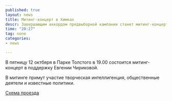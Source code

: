 ```yaml
---
published: true
layout: news
title: Митинг-концерт в Химках
descr: Завершающим аккордом предвыборной кампании станет митинг-концерт в поддержку Евгении Чириковой, которой состоится 12 октября в 19.00 в Парке Толстого в Химках.
time: "20:27"
tag: none
categories:
- news

---
```


В пятницу 12 октбяря в Парке Толстого в 19.00 состоится митинг-концерт в поддержку Евгении Чириковой. 

В митинге примут участие творческая интеллигенция, общественные деятели и известные политики.

<a href="https://maps.google.com/maps?oe=utf-8&client=firefox-a&ie=UTF-8&q=%D1%85%D0%B8%D0%BC%D0%BA%D0%B8+%D0%BF%D0%B0%D1%80%D0%BA+%D1%82%D0%BE%D0%BB%D1%81%D1%82%D0%BE%D0%B3%D0%BE&fb=1&hq=%D0%BF%D0%B0%D1%80%D0%BA+%D1%82%D0%BE%D0%BB%D1%81%D1%82%D0%BE%D0%B3%D0%BE&hnear=0x46b53f22183e9dc1:0x6085448e92a5b6dd,Khimki,+Moskovskaya+oblast,+Russia&cid=0,0,11955821047061332163&ei=u090UMLoJdTN4QTorIH4CA&ved=0CJQBEPwSMAM" target="_blank">Схема проезда</a>
